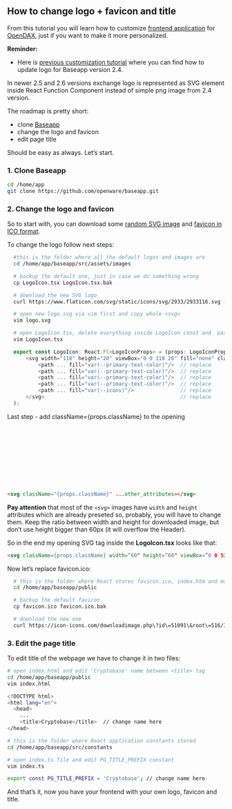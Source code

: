 ## How to change logo + favicon and title

From this tutorial you will learn how to customize [frontend application](https://github.com/openware/baseapp) for [OpenDAX](https://github.com/openware/opendax), just if you want to make it more personalized.

**Reminder:**

- Here is [previous customization tutorial](https://medium.com/openware/change-baseapp-logo-and-deploy-in-opendax-8506c865ee99) where you can find how to update logo for Baseapp version 2.4.

In newer 2.5 and 2.6 versions exchange logo is represented as SVG element inside React Function Component instead of simple png image from 2.4 version.

The roadmap is pretty short:

- clone [Baseapp](https://github.com/openware/baseapp)
- change the logo and favicon
- edit page title

Should be easy as always. Let’s start.

### 1. Clone Baseapp

```bash
cd /home/app
git clone https://github.com/openware/baseapp.git
```

### 2. Change the logo and favicon

So to start with, you can download some [random SVG image](https://www.flaticon.com/svg/static/icons/svg/2933/2933116.svg) and [favicon in ICO format](https://icon-icons.com/downloadimage.php?id=51091&root=516/ICO/512/&file=coin_money_icon-icons.com_51091.ico).

To change the logo follow next steps:

```bash
  #this is the folder where all the default logos and images are
  cd /home/app/baseapp/src/assets/images

  # backup the default one, just in case we do something wrong
  cp LogoIcon.tsx LogoIcon.tsx.bak

  # download the new SVG logo
  curl https://www.flaticon.com/svg/static/icons/svg/2933/2933116.svg -o logo.svg

  # open new logo.svg via vim first and copy whole <svg>
  vim logo.svg

  # open LogoIcon.tsx, delete everything inside LogoIcon const and  paste <svg> from logo.svg
  vim LogoIcon.tsx
```

```javascript
  export const LogoIcon: React.FC<LogoIconProps> = (props: LogoIconProps) => (
      <svg width="118" height="20" viewBox="0 0 118 20" fill="none" className={props.className}>  // replace
          <path ... fill="var(--primary-text-color)"/>  // replace
          <path ... fill="var(--primary-text-color)"/>  // replace
          <path ... fill="var(--primary-text-color)"/>  // replace
          <path ... fill="var(--primary-text-color)"/>  // replace
          <path ... fill="var(--icons)"/>               // replace
      </svg>                                            // replace
  );
```

Last step - add className={props.className} to the opening <svg> tag. It should look like this

```html
<svg className="{props.className}" ...other_attributes></svg>
```

**Pay attention** that most of the `<svg>` images have `width` and `height` attributes which are already preseted so, probably, you will have to change them.
Keep the ratio between width and height for downloaded image, but don’t use height bigger than 60px (it will overflow the Header).

So in the end my opening SVG tag inside the **LogoIcon.tsx** looks like that:

```html
<svg className={props.className} width=”60" height=”60" viewBox=”0 0 512 512">
```

Now let’s replace favicon.ico:

```bash
  # this is the folder where React stores favicon.ico, index.htm and manifest.json
  cd /home/app/baseapp/public

  # backup the default favicon
  cp favicon.ico favicon.ico.bak

  # download the new one
  curl https://icon-icons.com/downloadimage.php\?id\=51091\&root\=516/ICO/512/\&file\=coin_money_icon-icons.com_51091.ico -o favicon.ico
```

### 3. Edit the page title

To edit title of the webpage we have to change it in two files:

```bash
# open index.html and edit 'Cryptobase' name between <title> tag
cd /home/app/baseapp/public
vim index.html

<!DOCTYPE html>
<html lang="en">
  <head>
    ...
    <title>Cryptobase</title>  // change name here
</head>

# this is the folder where React application constants stored
cd /home/app/baseapp/src/constants

# open index.ts file and edit PG_TITLE_PREFIX constant
vim index.ts

export const PG_TITLE_PREFIX = 'Cryptobase'; // change name here
```

And that’s it, now you have your frontend with your own logo, favicon and title.
